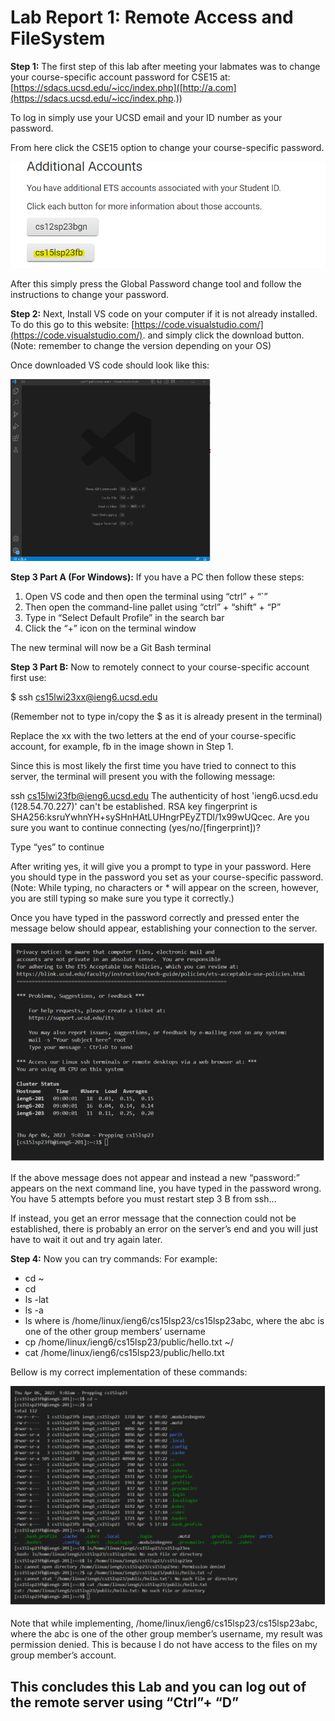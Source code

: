 # Lab Report 1: Remote Access and FileSystem


**Step 1:** The first step of this lab after meeting your labmates was to change your course-specific account password for CSE15 at:
[https://sdacs.ucsd.edu/~icc/index.php]([http://a.com](https://sdacs.ucsd.edu/~icc/index.php.))

To log in simply use your UCSD email and your ID number as your password. 

From here click the CSE15 option to change your course-specific password.

![Image](image1.png)

After this simply press the Global Password change tool and follow the instructions to change your password. 


**Step 2:** Next, Install VS code on your computer if it is not already installed. To do this go to this website: [https://code.visualstudio.com/](https://code.visualstudio.com/). and simply click the download button. (Note: remember to change the version depending on your OS)

Once downloaded VS code should look like this: 

![Image](img2.png)


**Step 3 Part A (For Windows):** If you have a PC then follow these steps: 
1. Open VS code and then open the terminal using “ctrl” + “`”
2. Then open the command-line pallet using “ctrl” + “shift” + “P”
3. Type in “Select Default Profile” in the search bar 
4. Click the “+” icon on the terminal window 

The new terminal will now be a Git Bash terminal 


**Step 3 Part B:** Now to remotely connect to your course-specific account first use: 

$ ssh cs15lwi23xx@ieng6.ucsd.edu

(Remember not to type in/copy the $ as it is already present in the terminal) 

Replace the xx with the two letters at the end of your course-specific account, for example, fb in the image shown in Step 1. 

Since this is most likely the first time you have tried to connect to this server, the terminal will present you with the following message: 

ssh cs15lwi23fb@ieng6.ucsd.edu The authenticity of host 'ieng6.ucsd.edu (128.54.70.227)' can't be established. RSA key fingerprint is SHA256:ksruYwhnYH+sySHnHAtLUHngrPEyZTDl/1x99wUQcec. Are you sure you want to continue connecting (yes/no/[fingerprint])?

Type “yes” to continue 

After writing yes, it will give you a prompt to type in your password. Here you should type in the password you set as your course-specific password. (Note: While typing, no characters or * will appear on the screen, however, you are still typing so make sure you type it correctly.) 

Once you have typed in the password correctly and pressed enter the message below should appear, establishing your connection to the server. 

![Image](img3.png)

If the above message does not appear and instead a new “password:” appears on the next command line, you have typed in the password wrong. You have 5 attempts before you must restart step 3 B from ssh… 

If instead, you get an error message that the connection could not be established, there is probably an error on the server’s end and you will just have to wait it out and try again later. 


**Step 4:** Now you can try commands:
For example:
- cd ~
- cd
- ls -lat
- ls -a
- ls <directory> where <directory> is /home/linux/ieng6/cs15lsp23/cs15lsp23abc, where the abc is one of the other group members’ username
- cp /home/linux/ieng6/cs15lsp23/public/hello.txt ~/
- cat /home/linux/ieng6/cs15lsp23/public/hello.txt

Bellow is my correct implementation of these commands: 
  
![Image](img4.png)
  
Note that while implementing, /home/linux/ieng6/cs15lsp23/cs15lsp23abc, where the abc is one of the other group member’s username, my result was permission denied. This is because I do not have access to the files on my group member’s account. 

This concludes this Lab and you can log out of the remote server using “Ctrl”+ “D”
---









